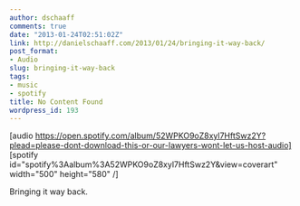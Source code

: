 ```yaml
---
author: dschaaff
comments: true
date: "2013-01-24T02:51:02Z"
link: http://danielschaaff.com/2013/01/24/bringing-it-way-back/
post_format:
- Audio
slug: bringing-it-way-back
tags:
- music
- spotify
title: No Content Found
wordpress_id: 193
---
```


[audio https://open.spotify.com/album/52WPKO9oZ8xyl7HftSwz2Y?plead=please-dont-download-this-or-our-lawyers-wont-let-us-host-audio]
[spotify id="spotify%3Aalbum%3A52WPKO9oZ8xyl7HftSwz2Y&view=coverart" width="500" height="580" /]


Bringing it way back.
